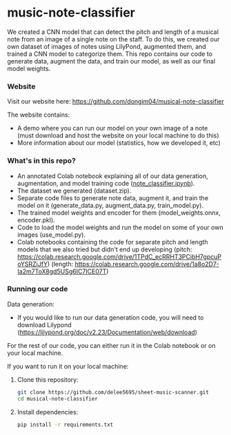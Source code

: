 # music-note-classifier

We created a CNN model that can detect the pitch and length of a musical note from an image of a single note on the staff. To do this, we created our own dataset of images of notes using LilyPond, augmented them, and trained a CNN model to categorize them. This repo contains our code to generate data, augment the data, and train our model, as well as our final model weights.

### Website
Visit our website here: https://github.com/dongim04/musical-note-classifier

The website contains:
- A demo where you can run our model on your own image of a note (must download and host the website on your local machine to do this)
- More information about our model (statistics, how we developed it, etc)

### What's in this repo?
- An annotated Colab notebook explaining all of our data generation, augmentation, and model training code ([note_classifier.ipynb](https://colab.research.google.com/drive/1Hfccm4PxE03oROSF8VCTFl2dbOS89iVS?usp=sharing)).
- The dataset we generated (dataset.zip).
- Separate code files to generate note data, augment it, and train the model on it (generate_data.py, augment_data.py, train_model.py).
- The trained model weights and encoder for them (model_weights.onnx, encoder.pkl).
- Code to load the model weights and run the model on some of your own images (use_model.py).
- Colab notebooks containing the code for separate pitch and length models that we also tried but didn't end up developing
  (pitch: https://colab.research.google.com/drive/1TPdC_ecRRHT3PCibH7gpcuPoYSRZiJfY)
  (length: https://colab.research.google.com/drive/1a8o2D7-Ia2m7ToX8gd5USg6IC7ICE07T)

### Running our code
Data generation:
- If you would like to run our data generation code, you will need to download Lilypond (https://lilypond.org/doc/v2.23/Documentation/web/download)

For the rest of our code, you can either run it in the Colab notebook or on your local machine.

If you want to run it on your local machine:
1. Clone this repository:
   ```bash
   git clone https://github.com/delee5695/sheet-music-scanner.git
   cd musical-note-classifier
   ```
2. Install dependencies:
   ```bash
   pip install -r requirements.txt
   ```
